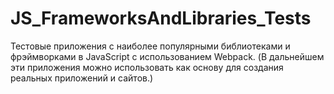 ﻿# JS_FrameworksAndLibraries_Tests
Тестовые приложения с наиболее популярными библиотеками и фрэймворками в JavaScript c использованием Webpack.
(В дальнейшем эти приложения можно использовать как основу для создания реальных приложений и сайтов.)

